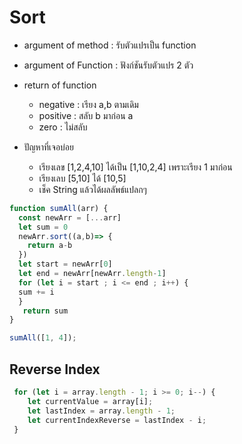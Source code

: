 # Sort 
- argument of method : รับตัวแปรเป็น function
- argument of Function : ฟังก์ชันรับตัวแปร 2 ตัว 
- return of function 
    - negative : เรียง a,b ตามเดิม
    - positive : สลับ b มาก่อน a
    - zero : ไม่สลับ


- ปัญหาที่เจอบ่อย
    - เรียงเลข [1,2,4,10] ได้เป็น [1,10,2,4] เพราะเรียง 1 มาก่อน
    - เรียงเลบ [5,10] ได้ [10,5]
    - เช็ค String แล้วได้ผลลัพธ์แปลกๆ

```js
function sumAll(arr) {
  const newArr = [...arr]
  let sum = 0
  newArr.sort((a,b)=> {
    return a-b
  })
  let start = newArr[0]
  let end = newArr[newArr.length-1]
  for (let i = start ; i <= end ; i++) {
  sum += i
  }
   return sum
}

sumAll([1, 4]);
```

## Reverse Index
```js
 for (let i = array.length - 1; i >= 0; i--) {
    let currentValue = array[i];
    let lastIndex = array.length - 1;
    let currentIndexReverse = lastIndex - i;
 }
```